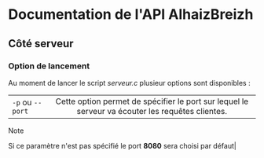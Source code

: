 # Documentation de l'API AlhaizBreizh

## Côté serveur

### Option de lancement

Au moment de lancer le script *serveur.c* plusieur options sont disponibles :

| | |
|--- | :-: |
|`-p` ou `--port` | Cette option permet de spécifier le port sur lequel le serveur va écouter les requêtes clientes. |
> [!NOTE]
> Si ce paramètre n'est pas spécifié le port **8080** sera choisi par défaut|
